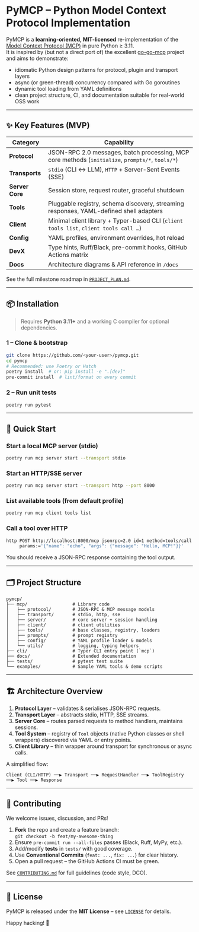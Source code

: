 # PyMCP – Python Model Context Protocol Implementation

PyMCP is a **learning-oriented, MIT-licensed** re-implementation of the [Model Context Protocol (MCP)](https://github.com/modelcontextprotocol/specification) in pure Python ≥ 3.11.  
It is inspired by (but not a direct port of) the excellent [go-go-mcp](https://github.com/go-go-golems/go-go-mcp) project and aims to demonstrate:

* idiomatic Python design patterns for protocol, plugin and transport layers  
* async (or green-thread) concurrency compared with Go goroutines  
* dynamic tool loading from YAML definitions  
* clean project structure, CI, and documentation suitable for real-world OSS work

---

## ✨ Key Features (MVP)

| Category        | Capability                                                     |
|-----------------|----------------------------------------------------------------|
| **Protocol**    | JSON-RPC 2.0 messages, batch processing, MCP core methods (`initialize`, `prompts/*`, `tools/*`) |
| **Transports**  | `stdio` (CLI ↔ LLM), `HTTP` + Server-Sent Events (SSE) |
| **Server Core** | Session store, request router, graceful shutdown |
| **Tools**       | Pluggable registry, schema discovery, streaming responses, YAML-defined shell adapters |
| **Client**      | Minimal client library + Typer-based CLI (`client tools list`, `client tools call …`) |
| **Config**      | YAML profiles, environment overrides, hot reload |
| **DevX**        | Type hints, Ruff/Black, pre-commit hooks, GitHub Actions matrix |
| **Docs**        | Architecture diagrams & API reference in `/docs` |

See the full milestone roadmap in [`PROJECT_PLAN.md`](PROJECT_PLAN.md).

---

## 📦 Installation

> Requires **Python 3.11+** and a working C compiler for optional dependencies.

### 1 – Clone & bootstrap

```bash
git clone https://github.com/<your-user>/pymcp.git
cd pymcp
# Recommended: use Poetry or Hatch
poetry install  # or: pip install -e ".[dev]"
pre-commit install  # lint/format on every commit
```

### 2 – Run unit tests

```bash
poetry run pytest
```

---

## 🚀 Quick Start

### Start a local MCP server (stdio)

```bash
poetry run mcp server start --transport stdio
```

### Start an HTTP/SSE server

```bash
poetry run mcp server start --transport http --port 8000
```

### List available tools (from default profile)

```bash
poetry run mcp client tools list
```

### Call a tool over HTTP

```bash
http POST http://localhost:8000/mcp jsonrpc=2.0 id=1 method=tools/call \
     params:='{"name": "echo", "args": {"message": "Hello, MCP!"}}'
```

You should receive a JSON-RPC response containing the tool output.

---

## 🗂️ Project Structure

```
pymcp/
├── mcp/                 # Library code
│   ├── protocol/        # JSON-RPC & MCP message models
│   ├── transport/       # stdio, http, sse
│   ├── server/          # core server + session handling
│   ├── client/          # client utilities
│   ├── tools/           # base classes, registry, loaders
│   ├── prompts/         # prompt registry
│   ├── config/          # YAML profile loader & models
│   └── utils/           # logging, typing helpers
├── cli/                 # Typer CLI entry point (`mcp`)
├── docs/                # Extended documentation
├── tests/               # pytest test suite
└── examples/            # Sample YAML tools & demo scripts
```

---

## 🏗️ Architecture Overview

1. **Protocol Layer** – validates & serialises JSON-RPC requests.
2. **Transport Layer** – abstracts stdio, HTTP, SSE streams.
3. **Server Core** – routes parsed requests to method handlers, maintains sessions.
4. **Tool System** – registry of `Tool` objects (native Python classes or shell wrappers) discovered via YAML or entry points.
5. **Client Library** – thin wrapper around transport for synchronous or async calls.

A simplified flow:

```
Client (CLI/HTTP) ──▶ Transport ──▶ RequestHandler ──▶ ToolRegistry ──▶ Tool ──▶ Response
```

---

## 🤝 Contributing

We welcome issues, discussion, and PRs!

1. **Fork** the repo and create a feature branch:  
   `git checkout -b feat/my-awesome-thing`
2. Ensure `pre-commit run --all-files` passes (Black, Ruff, MyPy, etc.).
3. Add/modify **tests** in `tests/` with good coverage.
4. Use **Conventional Commits** (`feat: ...`, `fix: ...`) for clear history.
5. Open a pull request – the GitHub Actions CI must be green.

See [`CONTRIBUTING.md`](CONTRIBUTING.md) for full guidelines (code style, DCO).

---

## 📜 License

PyMCP is released under the **MIT License** – see [`LICENSE`](LICENSE) for details.

Happy hacking! 🎉
